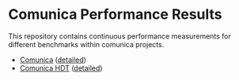 # Comunica Performance Results

This repository contains continuous performance measurements for different benchmarks within comunica projects.

* [Comunica](https://comunica.github.io/comunica-performance-results/comunica/master/benchmarks-total/) ([detailed](https://comunica.github.io/comunica-performance-results/comunica/master/benchmarks-detail/))
* [Comunica HDT](https://comunica.github.io/comunica-performance-results/comunica-feature-hdt/master/benchmarks-total/) ([detailed](https://comunica.github.io/comunica-performance-results/comunica-feature-hdt/master/benchmarks-detail/))
